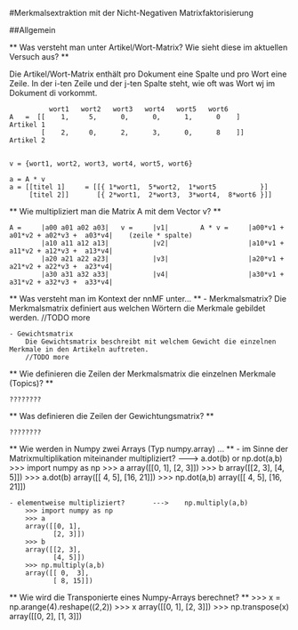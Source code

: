 #Merkmalsextraktion mit der Nicht-Negativen Matrixfaktorisierung

##Allgemein

** Was versteht man unter Artikel/Wort-Matrix? Wie sieht diese im aktuellen Versuch aus? ** 

Die Artikel/Wort-Matrix enthält pro Dokument eine Spalte und pro Wort eine Zeile. 
In der i-ten Zeile und der j-ten Spalte steht, wie oft was Wort wj im Dokument di vorkommt.


			  wort1   wort2   wort3   wort4   wort5   wort6
	A	=  [[    1,		5, 		0, 		0, 		1, 		0    ]		Artikel 1
  			[	 2,		0,		2,		3,		0,		8	 ]]		Artikel 2


	v = {wort1, wort2, wort3, wort4, wort5, wort6}

	a = A * v
	a =	[[titel 1]	   = [[{ 1*wort1,  5*wort2,  1*wort5		   }]
		 [titel 2]]       [{ 2*wort1,  2*wort3,  3*wort4,  8*wort6 }]]


** Wie multipliziert man die Matrix A mit dem Vector v? **

	A = 	|a00 a01 a02 a03|	v = 	|v1|		A * v =  	|a00*v1 + a01*v2 + a02*v3 +  a03*v4|	(zeile * spalte)
			|a10 a11 a12 a13|			|v2|					|a10*v1 + a11*v2 + a12*v3 +  a13*v4|
			|a20 a21 a22 a23|			|v3|					|a20*v1 + a21*v2 + a22*v3 +  a23*v4|
			|a30 a31 a32 a33|			|v4|					|a30*v1 + a31*v2 + a32*v3 +  a33*v4|

** Was versteht man im Kontext der nnMF unter... **
	- Merkmalsmatrix?
		Die Merkmalsmatrix definiert aus welchen Wörtern die Merkmale gebildet werden.
		//TODO more

	- Gewichtsmatrix 
		Die Gewichtsmatrix beschreibt mit welchem Gewicht die einzelnen Merkmale in den Artikeln auftreten. 
		//TODO more

** Wie definieren die Zeilen der Merkmalsmatrix die einzelnen Merkmale (Topics)? ** 

	????????

** Was definieren die Zeilen der Gewichtungsmatrix? ** 

	????????

** Wie werden in Numpy zwei Arrays (Typ numpy.array) ... ** 
	- im Sinne der Matrixmultiplikation miteinander multipliziert? ---> a.dot(b)	   or     np.dot(a,b)
		>>> import numpy as np
		>>> a
		array([[0, 1],
			  [2, 3]])
		>>> b
		array([[2, 3],
			   [4, 5]])
		>>> a.dot(b)
		array([[ 4,  5],
			   [16, 21]])
		>>> np.dot(a,b)
		array([[ 4,  5],
			   [16, 21]])

	- elementweise multipliziert?		---> 	np.multiply(a,b)
		>>> import numpy as np
		>>> a
		array([[0, 1],
			   [2, 3]])
		>>> b
		array([[2, 3],
			   [4, 5]])
		>>> np.multiply(a,b)
		array([[ 0,  3],
			   [ 8, 15]])

** Wie wird die Transponierte eines Numpy-Arrays berechnet? **
		>>> x = np.arange(4).reshape((2,2))
		>>> x
		array([[0, 1],
			   [2, 3]])
		>>> np.transpose(x)
		array([[0, 2],
			   [1, 3]])
